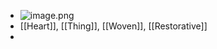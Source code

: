 - ![image.png](../assets/image_1700891415989_0.png)
- [[Heart]], [[Thing]], [[Woven]], [[Restorative]]
-